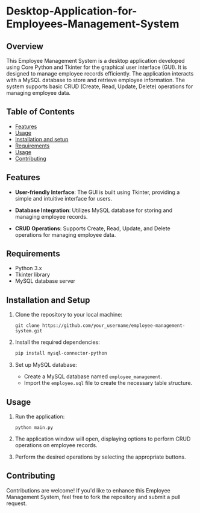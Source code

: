 # Desktop-Application-for-Employees-Management-System

## Overview

This Employee Management System is a desktop application developed using Core Python and Tkinter for the graphical user interface (GUI). It is designed to manage employee records efficiently. The application interacts with a MySQL database to store and retrieve employee information. The system supports basic CRUD (Create, Read, Update, Delete) operations for managing employee data.

## Table of Contents

- [Features](#features)
- [Usage](#usage)
- [Installation and setup](#installation-and-setup)
- [Requirements](#requirements)
- [Usage](#usage)
- [Contributing](#contributing)

## Features

- **User-friendly Interface**: The GUI is built using Tkinter, providing a simple and intuitive interface for users.
  
- **Database Integration**: Utilizes MySQL database for storing and managing employee records.

- **CRUD Operations**: Supports Create, Read, Update, and Delete operations for managing employee data.

## Requirements

- Python 3.x
- Tkinter library
- MySQL database server

## Installation and Setup

1. Clone the repository to your local machine:

    ```
    git clone https://github.com/your_username/employee-management-system.git
    ```

2. Install the required dependencies:

    ```bash
    pip install mysql-connector-python
    ```

3. Set up MySQL database:
   - Create a MySQL database named `employee_management`.
   - Import the `employee.sql` file to create the necessary table structure.


## Usage

1. Run the application:

    ```
    python main.py
    ```

2. The application window will open, displaying options to perform CRUD operations on employee records.

3. Perform the desired operations by selecting the appropriate buttons.



## Contributing

Contributions are welcome! If you'd like to enhance this Employee Management System, feel free to fork the repository and submit a pull request.


